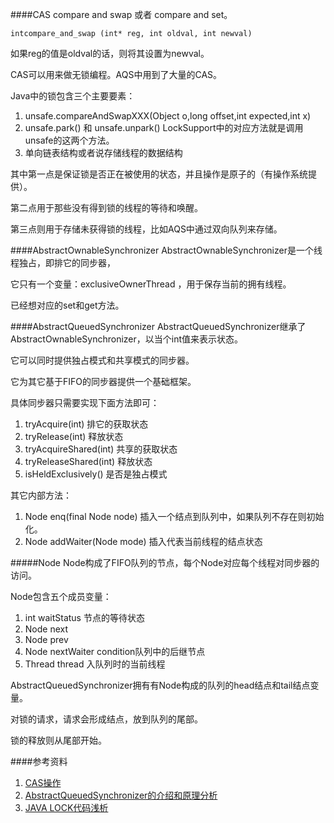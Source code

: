 ####CAS
compare and swap 或者 compare and set。

	intcompare_and_swap (int* reg, int oldval, int newval)  
如果reg的值是oldval的话，则将其设置为newval。

CAS可以用来做无锁编程。AQS中用到了大量的CAS。

Java中的锁包含三个主要要素：

1.	unsafe.compareAndSwapXXX(Object o,long offset,int expected,int x)
2.	unsafe.park() 和 unsafe.unpark() LockSupport中的对应方法就是调用unsafe的这两个方法。
3.	单向链表结构或者说存储线程的数据结构

其中第一点是保证锁是否正在被使用的状态，并且操作是原子的（有操作系统提供）。

第二点用于那些没有得到锁的线程的等待和唤醒。

第三点则用于存储未获得锁的线程，比如AQS中通过双向队列来存储。


####AbstractOwnableSynchronizer
AbstractOwnableSynchronizer是一个线程独占，即排它的同步器，

它只有一个变量：exclusiveOwnerThread ，用于保存当前的拥有线程。

已经想对应的set和get方法。

####AbstractQueuedSynchronizer
AbstractQueuedSynchronizer继承了AbstractOwnableSynchronizer，以当个int值来表示状态。

它可以同时提供独占模式和共享模式的同步器。

它为其它基于FIFO的同步器提供一个基础框架。

具体同步器只需要实现下面方法即可：

1.	tryAcquire(int)		排它的获取状态
2.	tryRelease(int)    释放状态
3.	tryAcquireShared(int)	 共享的获取状态
4.	tryReleaseShared(int)   释放状态
5.	isHeldExclusively()  是否是独占模式


其它内部方法：

1.	Node enq(final Node node) 插入一个结点到队列中，如果队列不存在则初始化。
2.	Node addWaiter(Node mode) 插入代表当前线程的结点状态


#####Node
Node构成了FIFO队列的节点，每个Node对应每个线程对同步器的访问。

Node包含五个成员变量：

1.	int waitStatus 节点的等待状态
2.	Node next
3.	Node prev
4.	Node nextWaiter condition队列中的后继节点
5.	Thread thread 入队列时的当前线程

AbstractQueuedSynchronizer拥有有Node构成的队列的head结点和tail结点变量。

对锁的请求，请求会形成结点，放到队列的尾部。

锁的释放则从尾部开始。


####参考资料
1. [CAS操作](http://blog.csdn.net/aesop_wubo/article/details/7537960)
2. [AbstractQueuedSynchronizer的介绍和原理分析](http://ifeve.com/introduce-abstractqueuedsynchronizer/#more-8074)
3. [JAVA LOCK代码浅析](http://www.blogjava.net/BucketLi/archive/2010/09/30/333471.html)
